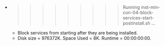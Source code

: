 * >>>>>>>>> Running inst-min-con-04-block-services-start-postinstall.sh ...
  * Block services from starting after they are being installed.
  * Disk size = 976372K. Space Used = 8K. Runtime = 00:00:00:00.
